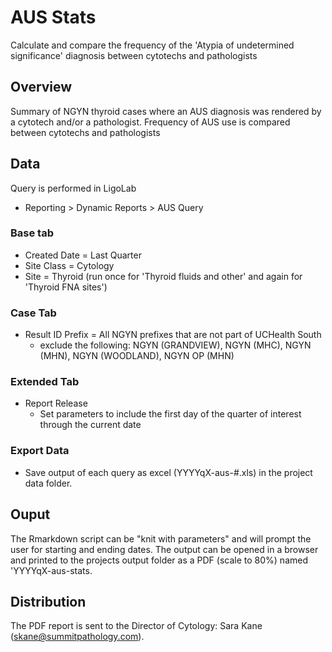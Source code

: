 # AUS Stats

Calculate and compare the frequency of the 'Atypia of undetermined significance' diagnosis between cytotechs and pathologists

## Overview

Summary of NGYN thyroid cases where an AUS diagnosis was rendered by a cytotech and/or a pathologist. Frequency of AUS use is compared between cytotechs and pathologists

## Data

Query is performed in LigoLab

- Reporting > Dynamic Reports > AUS Query

### Base tab

- Created Date = Last Quarter
- Site Class = Cytology
- Site = Thyroid (run once for 'Thyroid fluids and other' and again for 'Thyroid FNA sites')

### Case Tab

- Result ID Prefix = All NGYN prefixes that are not part of UCHealth South
    - exclude the following: NGYN (GRANDVIEW), NGYN (MHC), NGYN (MHN), NGYN (WOODLAND), NGYN OP (MHN)

### Extended Tab

- Report Release
    - Set parameters to include the first day of the quarter of interest through the current date

### Export Data

- Save output of each query as excel (YYYYqX-aus-#.xls) in the project data folder.

## Ouput

The Rmarkdown script can be "knit with parameters" and will prompt the user for starting and ending dates. The output can be opened in a browser and printed to the projects output folder as a PDF (scale to 80%) named 'YYYYqX-aus-stats.

## Distribution

The PDF report is sent to the Director of Cytology: Sara Kane (skane@summitpathology.com).